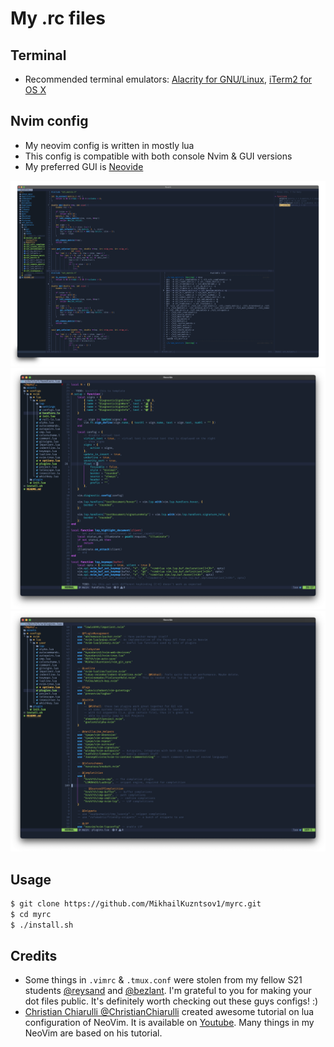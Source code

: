 # My .rc files

## Terminal

- Recommended terminal emulators: [Alacrity for GNU/Linux](https://github.com/alacritty/alacritty), [iTerm2 for OS X](https://github.com/gnachman/iTerm2)

## Nvim config

- My neovim config is written in mostly lua
- This config is compatible with both console Nvim & GUI versions 
- My preferred GUI is [Neovide](https://github.com/neovide/neovide)

![C workflow](./assets/nvim_c.png)
![Lua workflow](./assets/nvim_lua_2.png)
![Lua plugins](./assets/nvim_lua_plugins.png)

## Usage

``` bash
$ git clone https://github.com/MikhailKuzntsov1/myrc.git
$ cd myrc
$ ./install.sh
```

## Credits
- Some things in `.vimrc` & `.tmux.conf` were stolen from my fellow S21 students 
[@reysand](https://github.com/reysand/dotfiles) and [@bezlant](https://github.com/bezlant). 
I'm grateful to you for making your dot files public.
It's definitely worth checking out these guys configs! :)
- [Christian Chiarulli @ChristianChiarulli](https://github.com/ChristianChiarulli) created awesome
tutorial on lua configuration of NeoVim. It is available on [Youtube](https://www.youtube.com/watch?v=ctH-a-1eUME&t=9s&ab_channel=chris%40machine). Many things in my NeoVim
are based on his tutorial.
